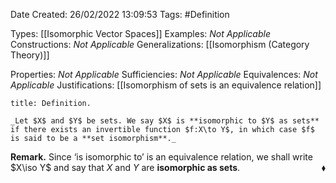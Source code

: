 <div class="topSpace"></div>

Date Created: 26/02/2022 13:09:53
Tags: #Definition

Types: [[Isomorphic Vector Spaces]]
Examples: _Not Applicable_
Constructions: _Not Applicable_
Generalizations: [[Isomorphism (Category Theory)]]

Properties: _Not Applicable_
Sufficiencies: _Not Applicable_
Equivalences: _Not Applicable_
Justifications: [[Isomorphism of sets is an equivalence relation]]

``` ad-Definition
title: Definition.

_Let $X$ and $Y$ be sets. We say $X$ is **isomorphic to $Y$ as sets** if there exists an invertible function $f:X\to Y$, in which case $f$ is said to be a **set isomorphism**._

```

**Remark.** Since $\textrm{`}$is isomorphic to$\textrm{'}$ is an equivalence relation, we shall write $X\iso Y$ and say that $X$ and $Y$ are **isomorphic as sets**.<span style="float:right;">$\blacklozenge$</span>
